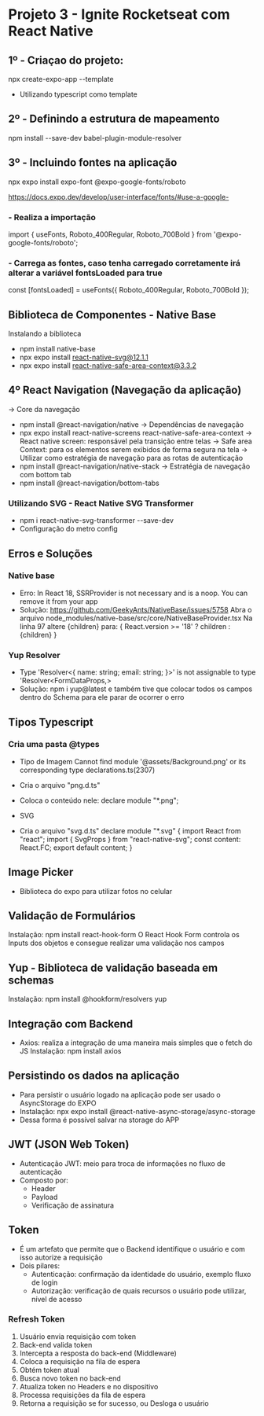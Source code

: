 # Projeto 3 - Ignite Rocketseat com React Native

## 1º - Criaçao do projeto:
  npx create-expo-app --template
   - Utilizando typescript como template

## 2º - Definindo a estrutura de mapeamento
npm install --save-dev babel-plugin-module-resolver

## 3º - Incluindo fontes na aplicação
npx expo install expo-font @expo-google-fonts/roboto

https://docs.expo.dev/develop/user-interface/fonts/#use-a-google-
### - Realiza a importação
import { useFonts, Roboto_400Regular, Roboto_700Bold } from '@expo-google-fonts/roboto';

### - Carrega as fontes, caso tenha carregado corretamente irá alterar a variável fontsLoaded para true
const [fontsLoaded] = useFonts({ Roboto_400Regular, Roboto_700Bold });

## Biblioteca de Componentes - Native Base
Instalando a biblioteca
 - npm install native-base
 - npx expo install react-native-svg@12.1.1
 - npx expo install react-native-safe-area-context@3.3.2

## 4º React Navigation (Navegação da aplicação)
-> Core da navegação
  - npm install @react-navigation/native
-> Dependências de navegação
  - npx expo install react-native-screens react-native-safe-area-context
  -> React native screen: responsável pela transição entre telas
  -> Safe area Context: para os elementos serem exibidos de forma segura na tela
-> Utilizar como estratégia de navegação para as rotas de autenticação
  - npm install @react-navigation/native-stack
-> Estratégia de navegação com bottom tab
  - npm install @react-navigation/bottom-tabs

### Utilizando SVG - React Native SVG Transformer
  [doc]: https://github.com/kristerkari/react-native-svg-transformer
  - npm i react-native-svg-transformer --save-dev
  - Configuração do metro config

## Erros e Soluções
### Native base
- Erro: In React 18, SSRProvider is not necessary and is a noop. You can remove it from your app
- Solução: https://github.com/GeekyAnts/NativeBase/issues/5758
Abra o arquivo node_modules/native-base/src/core/NativeBaseProvider.tsx
Na linha 97 altere <SSRProvider>{children}</SSRProvider> para:
{
  React.version >= '18' ? children : <SSRProvider>{children}</SSRProvider>
}

### Yup Resolver
- Type 'Resolver<{ name: string; email: string; }>' is not assignable to type 'Resolver<FormDataProps,>
- Solução: npm i yup@latest e também tive que colocar todos os campos dentro do Schema para ele parar de ocorrer o erro


## Tipos Typescript
### Cria uma pasta @types
  - Tipo de Imagem
    Cannot find module '@assets/Background.png' or its corresponding type declarations.ts(2307)
  - Cria o arquivo "png.d.ts"
  - Coloca o conteúdo nele: declare module "*.png";

  - SVG
  - Cria o arquivo "svg.d.ts"
  declare module "*.svg" {
    import React from "react";
    import { SvgProps } from "react-native-svg";
    const content: React.FC<SvgProps>;
    export default content;
  }

## Image Picker
- Biblioteca do expo para utilizar fotos no celular

## Validação de Formulários
Instalação: npm install react-hook-form
O React Hook Form controla os Inputs dos objetos e consegue realizar uma validação nos campos

## Yup - Biblioteca de validação baseada em schemas 
Instalação: npm install @hookform/resolvers yup

## Integração com Backend
- Axios: realiza a integração de uma maneira mais simples que o fetch do JS
Instalação: npm install axios

## Persistindo os dados na aplicação
- Para persistir o usuário logado na aplicação pode ser usado o AsyncStorage do EXPO
- Instalação: npx expo install @react-native-async-storage/async-storage
- Dessa forma é possível salvar na storage do APP

## JWT (JSON Web Token)
- Autenticação JWT: meio para troca de informações no fluxo de autenticação
- Composto por: 
  - Header
  - Payload
  - Verificação de assinatura

## Token
- É um artefato que permite que o Backend identifique o usuário e com isso autorize a requisição
- Dois pilares: 
  - Autenticação: confirmação da identidade do usuário, exemplo fluxo de login
  - Autorização: verificação de quais recursos o usuário pode utilizar, nível de acesso

### Refresh Token
1. Usuário envia requisição com token
2. Back-end valida token 
3. Intercepta a resposta do back-end (Middleware)
4. Coloca a requisição na fila de espera
5. Obtém token atual
6. Busca novo token no back-end
7. Atualiza token no Headers e no dispositivo
8. Processa requisições da fila de espera
9. Retorna a requisição se for sucesso, ou Desloga o usuário